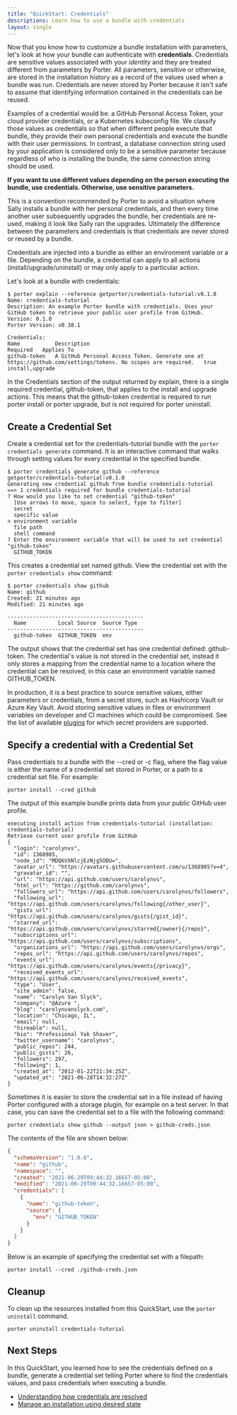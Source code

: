 ```yaml
---
title: "QuickStart: Credentials"
descriptions: Learn how to use a bundle with credentials
layout: single
---
```


Now that you know how to customize a bundle installation with parameters, let's look at how your bundle can authenticate with **credentials**.
Credentials are sensitive values associated with your _identity_ and they are treated different from parameters by Porter.
All parameters, sensitive or otherwise, are stored in the installation history as a record of the values used when a bundle was run.
Credentials are never stored by Porter because it isn't safe to assume that identifying information contained in the credentials can be reused.

Examples of a credential would be: a GitHub Personal Access Token, your cloud provider credentials, or a Kubernetes kubeconfig file.
We classify those values as credentials so that when different people execute that bundle, they provide their own personal credentials and execute the bundle with their user permissions.
In contrast, a database connection string used by your application is considered only to be a sensitive parameter because regardless of who is installing the bundle, the same connection string should be used.

**If you want to use different values depending on the person executing the bundle, use credentials. Otherwise, use sensitive parameters.**

This is a convention recommended by Porter to avoid a situation where Sally installs a bundle with her personal credentials, and then every time another user subsequently upgrades the bundle, her credentials are re-used, making it look like Sally ran the upgrades.
Ultimately the difference between the parameters and credentials is that credentials are never stored or reused by a bundle.

Credentials are injected into a bundle as either an environment variable or a file.
Depending on the bundle, a credential can apply to all actions (install/upgrade/uninstall) or may only apply to a particular action.

Let's look at a bundle with credentials:

```console
$ porter explain --reference getporter/credentials-tutorial:v0.1.0
Name: credentials-tutorial
Description: An example Porter bundle with credentials. Uses your GitHub token to retrieve your public user profile from GitHub.
Version: 0.1.0
Porter Version: v0.38.1

Credentials:
Name           Description                                                                                                   Required   Applies To
github-token   A GitHub Personal Access Token. Generate one at https://github.com/settings/tokens. No scopes are required.   true       install,upgrade
```

In the Credentials section of the output returned by explain, there is a single required credential, github-token, that applies to the install and upgrade actions.
This means that the github-token credential is required to run porter install or porter upgrade, but is not required for porter uninstall.

## Create a Credential Set

Create a credential set for the credentials-tutorial bundle with the `porter credentials generate` command. It is an interactive command that walks through setting values for every credential in the specified bundle.

```console
$ porter credentials generate github --reference getporter/credentials-tutorial:v0.1.0
Generating new credential github from bundle credentials-tutorial
==> 1 credentials required for bundle credentials-tutorial
? How would you like to set credential "github-token"
  [Use arrows to move, space to select, type to filter]
  secret
  specific value
> environment variable
  file path
  shell command
? Enter the environment variable that will be used to set credential "github-token"
  GITHUB_TOKEN
```

This creates a credential set named github.
View the credential set with the `porter credentials show` command:

```console
$ porter credentials show github
Name: github
Created: 21 minutes ago
Modified: 21 minutes ago

-------------------------------------------
  Name          Local Source  Source Type
-------------------------------------------
  github-token  GITHUB_TOKEN  env
```

The output shows that the credential set has one credential defined: github-token. The credential's value is not stored in the credential set, instead it only stores a mapping from the credential name to a location where the credential can be resolved, in this case an environment variable named GITHUB_TOKEN.

In production, it is a best practice to source sensitive values, either parameters or credentials, from a secret store, such as Hashicorp Vault or Azure Key Vault.
Avoid storing sensitive values in files or environment variables on developer and CI machines which could be compromised.
See the list of available [plugins](/plugins/) for which secret providers are supported.

## Specify a credential with a Credential Set

Pass credentials to a bundle with the \--cred or -c flag, where the flag value is either the name of a credential set stored in Porter, or a path to a credential set file.
For example:

```
porter install --cred github
```

The output of this example bundle prints data from your public GitHub user profile.

```plaintext
executing install action from credentials-tutorial (installation: credentials-tutorial)
Retrieve current user profile from GitHub
{
  "login": "carolynvs",
  "id": 1368985,
  "node_id": "MDQ6VXNlcjEzNjg5ODU=",
  "avatar_url": "https://avatars.githubusercontent.com/u/1368985?v=4",
  "gravatar_id": "",
  "url": "https://api.github.com/users/carolynvs",
  "html_url": "https://github.com/carolynvs",
  "followers_url": "https://api.github.com/users/carolynvs/followers",
  "following_url": "https://api.github.com/users/carolynvs/following{/other_user}",
  "gists_url": "https://api.github.com/users/carolynvs/gists{/gist_id}",
  "starred_url": "https://api.github.com/users/carolynvs/starred{/owner}{/repo}",
  "subscriptions_url": "https://api.github.com/users/carolynvs/subscriptions",
  "organizations_url": "https://api.github.com/users/carolynvs/orgs",
  "repos_url": "https://api.github.com/users/carolynvs/repos",
  "events_url": "https://api.github.com/users/carolynvs/events{/privacy}",
  "received_events_url": "https://api.github.com/users/carolynvs/received_events",
  "type": "User",
  "site_admin": false,
  "name": "Carolyn Van Slyck",
  "company": "@Azure ",
  "blog": "carolynvanslyck.com",
  "location": "Chicago, IL",
  "email": null,
  "hireable": null,
  "bio": "Professional Yak Shaver",
  "twitter_username": "carolynvs",
  "public_repos": 244,
  "public_gists": 26,
  "followers": 297,
  "following": 1,
  "created_at": "2012-01-22T21:34:25Z",
  "updated_at": "2021-06-28T14:32:27Z"
}
```

Sometimes it is easier to store the credential set in a file instead of having Porter configured with a storage plugin, for example on a test server.
In that case, you can save the credential set to a file with the following command:

```
porter credentials show github --output json > github-creds.json
```

The contents of the file are shown below:

```json
{
  "schemaVersion": "1.0.0",
  "name": "github",
  "namespace": "",
  "created": "2021-06-29T09:44:32.16657-05:00",
  "modified": "2021-06-29T09:44:32.16657-05:00",
  "credentials": [
    {
      "name": "github-token",
      "source": {
        "env": "GITHUB_TOKEN"
      }
    }
  ]
}
```

Below is an example of specifying the credential set with a filepath:

```
porter install --cred ./github-creds.json
```

## Cleanup

To clean up the resources installed from this QuickStart, use the `porter uninstall` command. 

```
porter uninstall credentials-tutorial
```

## Next Steps 

In this QuickStart, you learned how to see the credentials defined on a bundle, generate a credential set telling Porter where to find the credentials values, and pass credentials when executing a bundle.

* [Understanding how credentials are resolved](/credentials/)
* [Manage an installation using desired state](/quickstart/desired-state/)
